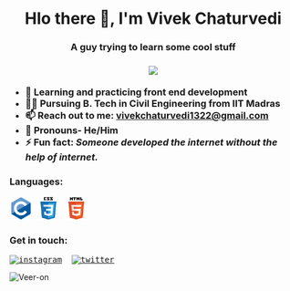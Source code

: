 <h1 align="center">Hlo there 👋, I'm Vivek Chaturvedi</h1> 
<h3 align="center">A guy trying to learn some cool stuff<h3>
  
<p align="center"> <img src="https://komarev.com/ghpvc/?username=Veer-on&label=Profile%20Views&color=0e75b6&style=flat"/> </p>
  
 - 🌱 Learning and practicing front end development
 - 👨‍💻 Pursuing B. Tech in Civil Engineering from IIT Madras
 - 📫 Reach out to me: <a href="mailto:vivekchaturvedi1322@gmail.com">vivekchaturvedi1322@gmail.com</a>
 - 👦 Pronouns- He/Him
 - ⚡ Fun fact: <i>Someone developed the internet without the help of internet.</i>
  
<h3>Languages:</h3>
<pre><a href="https://www.cprogramming.com/" target="_blank"><img src="https://raw.githubusercontent.com/devicons/devicon/master/icons/c/c-original.svg" alt="c" width="40" height="40" /></a> <a href="https://www.w3schools.com/css/" target="_blank"><img src="https://raw.githubusercontent.com/devicons/devicon/master/icons/css3/css3-original-wordmark.svg" alt="css3" width="40" height="40" /></a> <a href="https://www.w3.org/html/" target="_blank"><img src="https://raw.githubusercontent.com/devicons/devicon/master/icons/html5/html5-original-wordmark.svg" alt="html5" width="40" height="40" /></a></pre>
<h3>Get in touch:</h3>
<pre><a href="https://www.instagram.com/_viv.one_/" target="blank"><img src="https://cdn.iconscout.com/icon/free/png-64/instagram-1865894-1581910.png" alt="instagram" height="40" width="40"></a>  <a href="https://twitter.com/Viv_one" target="blank"><img src="https://cdn.iconscout.com/icon/free/png-64/twitter-2038532-1718517.png" alt="twitter" height="40" width="40"></a></pre>
<p> <img src="https://github-readme-stats.vercel.app/api?username=Veer-on&show_icons=true&theme=blueberry" alt="Veer-on"/></p>
